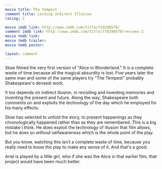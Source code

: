 ```yaml
---
movie title: The Tempest
comment title: Lacking Indirect Illusion
rating: 2

movie imdb link: http://www.imdb.com/title/tt0298570/
comment imdb link: http://www.imdb.com/title/tt0298570/reviews-2
movie tmdb link: 
movie tmdb trailer: 
movie tmdb poster: 

layout: comment
---
```


Stow filmed the very first version of "Alice in Wonderland." It is a complete waste of time because all the magical absurdity is lost. Five years later the same man and some of the same players try "The Tempest" probably Shakespeare's densest work.

It too depends on indirect illusion, in revisiting and inventing memories and inventing the present and future. Along the way, Shakespeare both comments on and exploits the technology of the day which he employed for his many effects.

Stow has selected to unfold the story, to present happenings as they chronologically happened rather than as they are remembered. This is a big mistake I think. He does exploit the technology of illusion that film allows, but he does so without selfawareness which is the whole point of the play.

But you know, watching this isn't a complete waste of time, because you really need to know the play to make any sense of it. And that's a good.

Ariel is played by a little girl, who if she was the Alice in that earlier film, that project would have been much better.